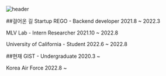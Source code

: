 ![header](https://capsule-render.vercel.app/api?type=Waving&color=auto&height=300&section=header&text=%20HELLO!&fontSize=130)

##걸어온 길 
Startup REGO - Backend developer
2021.8 ~ 2022.3

MLV Lab - Intern Researcher
2021.10 ~ 2022.8

University of California - Student 
2022.6 ~ 2022.8


##현재
GIST - Undergraduate
2020.3 ~

Korea Air Force
2022.8 ~ 

